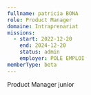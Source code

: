 ```yaml
---
fullname: patricia BONA 
role: Product Manager 
domaine: Intraprenariat
missions:
  - start: 2022-12-20
    end: 2024-12-20
    status: admin
    employer: POLE EMPLOI 
memberType: beta
---
```


Product Manager junior 
